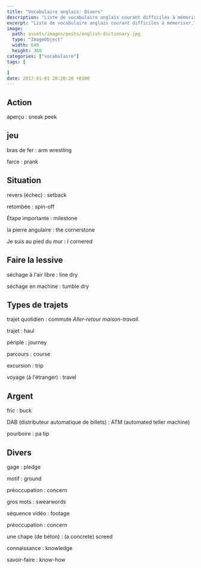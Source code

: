 ```yaml
---
title: "Vocabulaire anglais: Divers"
description: "Liste de vocabulaire anglais courant difficiles à mémoriser."
excerpt: "Liste de vocabulaire anglais courant difficiles à mémoriser."
image:
  path: assets/images/posts/english-dictionary.jpg
  type: "ImageObject"
  width: 640
  height: 360
categories: ["vocabulaire"]
tags: [

]
date: 2017-01-01 20:20:20 +0100
---
```


## Action

aperçu
: sneak peek


## jeu

bras de fer
: arm wrestling

farce
: prank


## Situation

revers (échec)
: setback

retombée
: spin-off

Étape importante
: milestone

la pierre angulaire
: the cornerstone

Je suis au pied du mur
: I cornered


## Faire la lessive

séchage à l'air libre
: line dry

séchage en machine
: tumble dry


## Types de trajets

trajet quotidien
: commute
*Aller-retour maison-travail.*

trajet
: haul

périple
: journey

parcours
: course

excursion
: trip

voyage (à l'étranger)
: travel


## Argent

fric
: buck

DAB (distributeur automatique de billets)
: ATM (automated teller machine)

pourboire
: pa tip


## Divers

gage
: pledge

motif
: ground

préoccupation
: concern

gros mots
: swearwords

séquence vidéo
: footage

préoccupation
: concern

une chape (de béton)
: (a concrete) screed

connaissance
: knowledge

savoir-faire
: know-how
